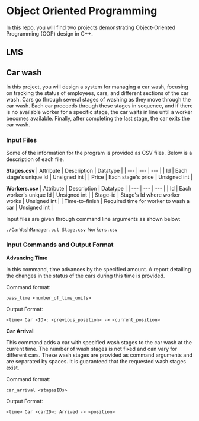# Object Oriented Programming
In this repo, you will find two projects demonstrating Object-Oriented Programming (OOP) design in C++.
## LMS

## Car wash
In this project, you will design a system for managing a car wash, focusing on tracking the status of employees, cars, and different sections of the car wash. Cars go through several stages of washing as they move through the car wash. Each car proceeds through these stages in sequence, and if there is no available worker for a specific stage, the car waits in line until a worker becomes available. Finally, after completing the last stage, the car exits the car wash.
### Input Files
Some of the information for the program is provided as CSV files. Below is a description of each file.

**Stages.csv**
| Attribute | Description | Datatype |
| --- | --- | --- |
| Id | Each stage's unique Id | Unsigned int |
| Price | Each stage's price | Unsigned int |

**Workers.csv**
| Attribute | Description | Datatype |
| --- | --- | --- |
| Id | Each worker's unique Id | Unsigned int |
| Stage-id | Stage's Id where worker works | Unsigned int |
| Time-to-finish | Required time for worker to wash a car | Unsigned int |

Input files are given through command line arguments as shown below:
```console
./CarWashManager.out Stage.csv Workers.csv
```
### Input Commands and Output Format
**Advancing Time**

In this command, time advances by the specified amount. A report detailing the changes in the status of the cars during this time is provided.

Command format:
```console
pass_time <number_of_time_units>
```
Output Format:
```console
<time> Car <ID>: <previous_position> -> <current_position>
```

**Car Arrival**

This command adds a car with specified wash stages to the car wash at the current time. The number of wash stages is not fixed and can vary for different cars. These wash stages are provided as command arguments and are separated by spaces. It is guaranteed that the requested wash stages exist.

Command format:
```console
car_arrival <stagesIDs>
```
Output Format:
```console
<time> Car <carID>: Arrived -> <position>
```
